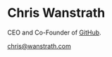# Chris Wanstrath

CEO and Co-Founder of [GitHub](http://github.com/defunkt).

<chris@wanstrath.com>
